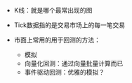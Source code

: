 + K线：就是哪个最常出现的图
+ Tick数据指的是交易市场上的每一笔交易



+ 市面上常用的用于回测的方法：
	+ 模拟
	+ 向量化回测：通过向量批量计算而已
	+ 事件驱动回测：优雅的模拟？
